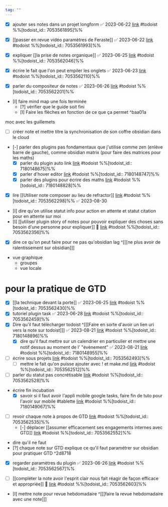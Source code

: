 ```yaml
---
tag: ""
---
```

- [x] ajouter ses notes dans un projet longform ✅ 2023-06-22 [link](https://todoist.com/showTask?id=7053561895) #todoist %%[todoist_id:: 7053561895]%%
- [x] [[passer en revue vidéo paramètres de Feraste]] ✅ 2023-06-22 [link](https://todoist.com/showTask?id=7053561993) #todoist %%[todoist_id:: 7053561993]%%

- [x] expliquer [[la prise de notes organique]] ✅ 2023-06-25 [link](https://todoist.com/showTask?id=7053562046) #todoist %%[todoist_id:: 7053562046]%%
- [x] écrire le fait que l'on peut empiler les onglets ✅ 2023-06-23 [link](https://todoist.com/showTask?id=7053562110) #todoist %%[todoist_id:: 7053562110]%%
- [x] parler du compositeur de notes ✅ 2023-06-26 [link](https://todoist.com/showTask?id=7053562201) #todoist %%[todoist_id:: 7053562201]%%
- [I] faire mind map une fois terminée
	- [?] vérifier que le guide soit fini
	- [I] Faire les flèches en fonction de ce que ça permet ^baa01a

moc avec les guillemets
- [ ] créer note et mettre titre la synchronisation de son coffre obsidian dans le cloud
- [-] parler des plugins pas fondamentaux que j'utilise comme zen (enlève barre de gauche), comme obsidian matrix (pour faire des matrices pour les maths)
	- [x] parler du plugin auto link [link](https://todoist.com/showTask?id=7180148675) #todoist %%[todoist_id:: 7180148675]%%
	- [x] parler d'hover editor [link](https://todoist.com/showTask?id=7180148747) #todoist %%[todoist_id:: 7180148747]%%
	- [x] parler des plugins pour écrire des maths [link](https://todoist.com/showTask?id=7180148828) #todoist %%[todoist_id:: 7180148828]%%
- [x] lire [[Utiliser note composer au lieu de refractor]] [link](https://todoist.com/showTask?id=7053562298) #todoist %%[todoist_id:: 7053562298]%% ✅ 2023-08-30
- [I] dire qu'on utilise statut info pour action en attente et statut citation pour en attente sur moi
- [I] [[utiliser plugin story of notes pour pouvoir expliquer des choses sans besoin d'une personne pour expliquer]] 🔽  [link](https://todoist.com/showTask?id=7053562356) #todoist %%[todoist_id:: 7053562356]%%
- [x] dire ce qu'on peut faire pour ne pas qu'obsidian lag ^[[[ne plus avoir de ralentissement sur obsidian]]]
- vue graphique
	- groupes
	- vue locale
# pour la pratique de GTD
- [x] [[la technique devant la porte]] ✅ 2023-06-25 [link](https://todoist.com/showTask?id=7053562430) #todoist %%[todoist_id:: 7053562430]%%
- [x] tutoriel plugin task ✅ 2023-06-28 [link](https://todoist.com/showTask?id=7053562459) #todoist %%[todoist_id:: 7053562459]%%
- [x] Dire qu'il faut télécharger todoist ^[[[Faire en sorte d'avoir un lien uri vers la note sur todoist]]] ✅ 2023-08-21 [link](https://todoist.com/showTask?id=7180148896) #todoist %%[todoist_id:: 7180148896]%%
	- [x] dire qu'il faut mettre sur un calendrier en particulier et mettre une notif dessus au moment de l' "évènement" ✅ 2023-08-21 [link](https://todoist.com/showTask?id=7180148955) #todoist %%[todoist_id:: 7180148955]%%
- [ ] écrire sous projets [link](https://todoist.com/showTask?id=7053562493) #todoist %%[todoist_id:: 7053562493]%%
	- [ ] mettre le fait qu'on puisse ajouter avec ! et make.md [link](https://todoist.com/showTask?id=7053562512) #todoist %%[todoist_id:: 7053562512]%%
- [ ] parler du statut pas concrétisable [link](https://todoist.com/showTask?id=7053562528) #todoist %%[todoist_id:: 7053562528]%%
- écrire fin incubation
	- [x] savoir si il faut avoir l'appli mobile google tasks, faire fin de tuto pour l'avoir sur mobile #tablette  [link](https://todoist.com/showTask?id=7180149067) #todoist %%[todoist_id:: 7180149067]%%
- [ ] revoir chaque note à propos de GTD [link](https://todoist.com/showTask?id=7053562535) #todoist %%[todoist_id:: 7053562535]%%
	- [-] déplacer [[assumer efficacement ses engagements internes avec GTD]] [link](https://todoist.com/showTask?id=7053562552) #todoist %%[todoist_id:: 7053562552]%%
- dire qu'il ne faut 
- [?] chaque note sur GTD explique ce qu'il faut paramétrer sur obsidian pour pratiquer GTD ^2d8718

- [x] regarder paramètres du plugin ✅ 2023-06-26 [link](https://todoist.com/showTask?id=7053562567) #todoist %%[todoist_id:: 7053562567]%%

- [ ] [[compléter la note avoir l'esprit clair nous fait réagir de façon efficace et appropriée]] 🔽  [link](https://todoist.com/showTask?id=7053562603) #todoist %%[todoist_id:: 7053562603]%%
- [I] mettre note pour revue hebdomadaire ^[[[faire la revue hebdomadaire avec une note]]]